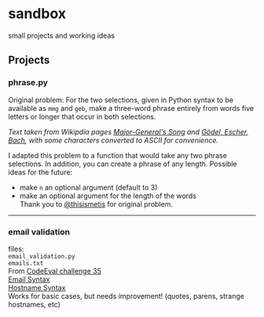 # sandbox
small projects and working ideas

## Projects
### phrase.py
Original problem: For the two selections, given in Python syntax to be available as `mmg` and `geb`, make a three-word phrase entirely from words five letters or longer that occur in both selections.

_Text taken from Wikipdia pages [Major-General's Song](https://en.wikipedia.org/wiki/Major-General%27s_Song) and [Gödel, Escher, Bach](https://en.wikipedia.org/wiki/G%C3%B6del,_Escher,_Bach), with some characters converted to ASCII for convenience._

I adapted this problem to a function that would take any two phrase selections. In addition, you can create a phrase of any length. Possible ideas for the future:
* make `n` an optional argument (default to 3)
* make an optional argument for the length of the words<br>
Thank you to [@thisismetis](https://github.com/thisismetis) for original problem.
---
### email validation
files:<br>
`email_validation.py`<br>
`emails.txt`<br>
From [CodeEval challenge 35](https://www.codeeval.com/open_challenges/35/)<br>
[Email Syntax](https://en.wikipedia.org/wiki/Email_address#Syntax)<br>
[Hostname Syntax](https://en.wikipedia.org/wiki/Hostname#Restrictions_on_valid_host_names)<br>
Works for basic cases, but needs improvement! (quotes, parens, strange hostnames, etc)
